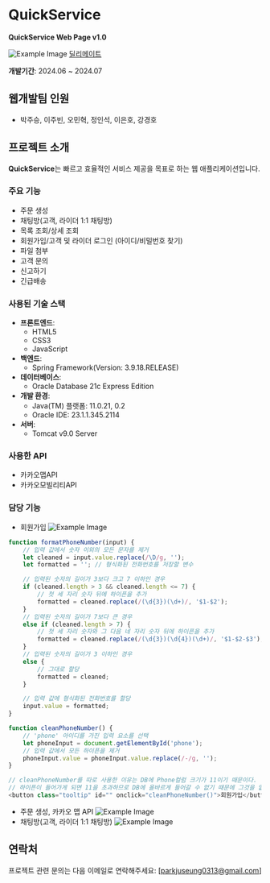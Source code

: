# QuickService

**QuickService Web Page v1.0**

![Example Image](https://github.com/juseungpark97/introduce/blob/main/image/main.png)
[딜리메이트](https://github.com/juseungpark97/Semiproject)


**개발기간**: 2024.06 ~ 2024.07

## 웹개발팀 인원

- 박주승, 이주빈, 오민혁, 정인석, 이은호, 강경호

## 프로젝트 소개

**QuickService**는 빠르고 효율적인 서비스 제공을 목표로 하는 웹 애플리케이션입니다. 

### 주요 기능

- 주문 생성
- 채팅방(고객, 라이더 1:1 채팅방)
- 목록 조회/상세 조회
- 회원가입/고객 및 라이더 로그인 (아이디/비밀번호 찾기)
- 파일 첨부
- 고객 문의
- 신고하기
- 긴급배송

### 사용된 기술 스택

- **프론트엔드**:
  - HTML5
  - CSS3
  - JavaScript
- **백엔드**:
  - Spring Framework(Version: 3.9.18.RELEASE)
- **데이터베이스**:
  - Oracle Database 21c Express Edition
- **개발 환경**:
  - Java(TM) 플랫폼: 11.0.21, 0.2
  - Oracle IDE: 23.1.1.345.2114
- **서버**:
  - Tomcat v9.0 Server

### 사용한 API
  - 카카오맵API
  - 카카오모빌리티API

### 담당 기능

- 회원가입
  ![Example Image](https://github.com/juseungpark97/introduce/blob/main/image/signup.png)
```javascript
function formatPhoneNumber(input) {
    // 입력 값에서 숫자 이외의 모든 문자를 제거
    let cleaned = input.value.replace(/\D/g, ''); 
    let formatted = ''; // 형식화된 전화번호를 저장할 변수

    // 입력된 숫자의 길이가 3보다 크고 7 이하인 경우
    if (cleaned.length > 3 && cleaned.length <= 7) {
        // 첫 세 자리 숫자 뒤에 하이픈을 추가
        formatted = cleaned.replace(/(\d{3})(\d+)/, '$1-$2'); 
    } 
    // 입력된 숫자의 길이가 7보다 큰 경우
    else if (cleaned.length > 7) {
        // 첫 세 자리 숫자와 그 다음 네 자리 숫자 뒤에 하이픈을 추가
        formatted = cleaned.replace(/(\d{3})(\d{4})(\d+)/, '$1-$2-$3'); 
    } 
    // 입력된 숫자의 길이가 3 이하인 경우
    else {
        // 그대로 할당
        formatted = cleaned; 
    }

    // 입력 값에 형식화된 전화번호를 할당
    input.value = formatted; 
}

function cleanPhoneNumber() {
    // 'phone' 아이디를 가진 입력 요소를 선택
    let phoneInput = document.getElementById('phone'); 
    // 입력 값에서 모든 하이픈을 제거
    phoneInput.value = phoneInput.value.replace(/-/g, ''); 
}

// cleanPhoneNumber를 따로 사용한 이유는 DB에 Phone컬럼 크기가 11이기 때문이다.
// 하이픈이 들어가게 되면 11을 초과하므로 DB에 올바르게 들어갈 수 없기 때문에 그것을 없애주면서 사용자가 보기에 편한 로직을 짰다.
<button class="tooltip" id="" onclick="cleanPhoneNumber()">회원가입</button>
```
  
- 주문 생성, 카카오 맵 API
  ![Example Image](https://github.com/juseungpark97/introduce/blob/main/image/주문생성.png)
- 채팅방(고객, 라이더 1:1 채팅방)
  ![Example Image](https://github.com/juseungpark97/introduce/blob/main/image/채팅방.png)



## 연락처
프로젝트 관련 문의는 다음 이메일로 연락해주세요: [parkjuseung0313@gmail.com]

